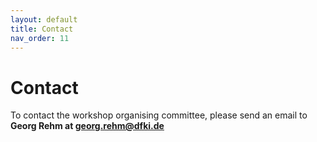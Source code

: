 ```yaml
---
layout: default
title: Contact
nav_order: 11
---
```


# Contact

To contact the workshop organising committee, please send an email to **Georg Rehm at georg.rehm@dfki.de** 

